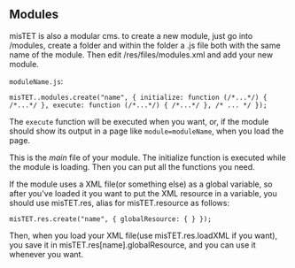 <h2>Modules</h2>

misTET is also a modular cms. 
to create a new module, just go into /modules, create a folder and 
within the folder a .js file both with the same name of the module. Then
edit /res/files/modules.xml and add your new module.

`moduleName.js`:

`misTET..modules.create("name", { initialize: function (/*...*/) { /*...*/ }, execute: function (/*...*/) { /*...*/ }, /* ... */ });`

The `execute` function will be executed
when you want, or, if the module should show its output in a page like
`module=moduleName`, when you load the page.

This is the *main* file of your module. The initialize function is executed while the module is loading. Then you can put all the functions you need.

If the module uses a XML file(or something else) as a global variable, so after you've loaded it you want to put the XML resource in a variable, you should use misTET.res, alias for misTET.resource as follows:

`misTET.res.create("name", { globalResource: { } });`

Then, when you load your XML file(use misTET.res.loadXML if you want), you save it in misTET.res[name].globalResource, and you can use it whenever you want.
